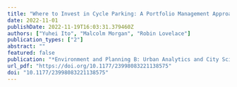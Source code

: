```yaml
---
title: "Where to Invest in Cycle Parking: A Portfolio Management Approach to Spatial Transport Planning"
date: 2022-11-01
publishDate: 2022-11-19T16:03:31.379460Z
authors: ["Yuhei Ito", "Malcolm Morgan", "Robin Lovelace"]
publication_types: ["2"]
abstract: ""
featured: false
publication: "*Environment and Planning B: Urban Analytics and City Science*"
url_pdf: "https://doi.org/10.1177/23998083221138575"
doi: "10.1177/23998083221138575"
---
```


